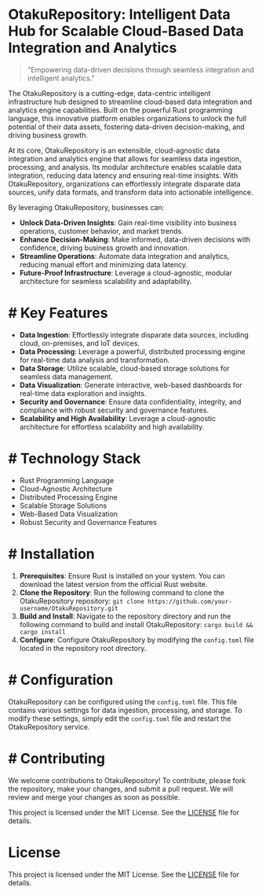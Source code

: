 <!-- OtakuRepository_20251021145757_8462 -->

# OtakuRepository: Intelligent Data Hub for Scalable Cloud-Based Data Integration and Analytics

> "Empowering data-driven decisions through seamless integration and intelligent analytics."

The OtakuRepository is a cutting-edge, data-centric intelligent infrastructure hub designed to streamline cloud-based data integration and analytics engine capabilities. Built on the powerful Rust programming language, this innovative platform enables organizations to unlock the full potential of their data assets, fostering data-driven decision-making, and driving business growth.

At its core, OtakuRepository is an extensible, cloud-agnostic data integration and analytics engine that allows for seamless data ingestion, processing, and analysis. Its modular architecture enables scalable data integration, reducing data latency and ensuring real-time insights. With OtakuRepository, organizations can effortlessly integrate disparate data sources, unify data formats, and transform data into actionable intelligence.

By leveraging OtakuRepository, businesses can:

* **Unlock Data-Driven Insights**: Gain real-time visibility into business operations, customer behavior, and market trends.
* **Enhance Decision-Making**: Make informed, data-driven decisions with confidence, driving business growth and innovation.
* **Streamline Operations**: Automate data integration and analytics, reducing manual effort and minimizing data latency.
* **Future-Proof Infrastructure**: Leverage a cloud-agnostic, modular architecture for seamless scalability and adaptability.

# # Key Features

* **Data Ingestion**: Effortlessly integrate disparate data sources, including cloud, on-premises, and IoT devices.
* **Data Processing**: Leverage a powerful, distributed processing engine for real-time data analysis and transformation.
* **Data Storage**: Utilize scalable, cloud-based storage solutions for seamless data management.
* **Data Visualization**: Generate interactive, web-based dashboards for real-time data exploration and insights.
* **Security and Governance**: Ensure data confidentiality, integrity, and compliance with robust security and governance features.
* **Scalability and High Availability**: Leverage a cloud-agnostic architecture for effortless scalability and high availability.

# # Technology Stack

* Rust Programming Language
* Cloud-Agnostic Architecture
* Distributed Processing Engine
* Scalable Storage Solutions
* Web-Based Data Visualization
* Robust Security and Governance Features

# # Installation

1. **Prerequisites**: Ensure Rust is installed on your system. You can download the latest version from the official Rust website.
2. **Clone the Repository**: Run the following command to clone the OtakuRepository repository: `git clone https://github.com/your-username/OtakuRepository.git`
3. **Build and Install**: Navigate to the repository directory and run the following command to build and install OtakuRepository: `cargo build && cargo install`
4. **Configure**: Configure OtakuRepository by modifying the `config.toml` file located in the repository root directory.

# # Configuration

OtakuRepository can be configured using the `config.toml` file. This file contains various settings for data ingestion, processing, and storage. To modify these settings, simply edit the `config.toml` file and restart the OtakuRepository service.

# # Contributing

We welcome contributions to OtakuRepository! To contribute, please fork the repository, make your changes, and submit a pull request. We will review and merge your changes as soon as possible.

This project is licensed under the MIT License. See the [LICENSE](LICENSE) file for details.

# License

This project is licensed under the MIT License. See the [LICENSE](https://github.com/Hantan1080/OtakuRepository/blob/main/LICENSE) file for details.